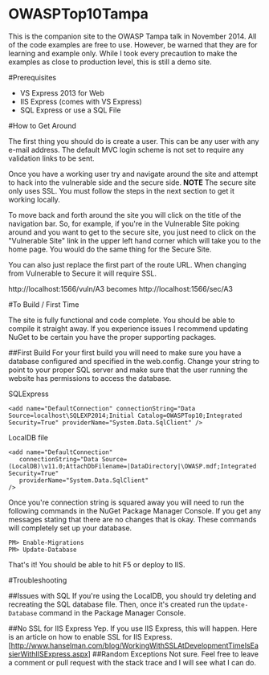 OWASPTop10Tampa
===============

This is the companion site to the OWASP Tampa talk in November 2014. All of the code examples are free to use. However, be warned that they are for learning and example only. While I took every precaution to make the examples as close to production level, this is still a demo site.

#Prerequisites 

- VS Express 2013 for Web
- IIS Express (comes with VS Express)
- SQL Express or use a SQL File

#How to Get Around

The first thing you should do is create a user. This can be any user with any e-mail address. The default MVC login scheme is not set to require any validation links to be sent.

Once you have a working user try and navigate around the site and attempt to hack into the vulnerable side and the secure side. **NOTE** The secure site only uses SSL. You must follow the steps in the next section to get it working locally.

To move back and forth around the site you will click on the title of the navigation bar. So, for example, if you're in the Vulnerable Site poking around and you want to get to the secure site, you just need to click on the "Vulnerable Site" link in the upper left hand corner which will take you to the home page. You would do the same thing for the Secure Site.

You can also just replace the first part of the route URL. When changing from Vulnerable to Secure it will require SSL.

http://localhost:1566/vuln/A3
becomes
http://localhost:1566/sec/A3

#To Build / First Time

The site is fully functional and code complete. You should be able to compile it straight away. If you experience issues I recommend updating NuGet to be certain you have the proper supporting packages.

##First Build
For your first build you will need to make sure you have a database configured and specified in the web.config. Change your string to point to your proper SQL server and make sure that the user running the website has permissions to access the database.

SQLExpress
```
<add name="DefaultConnection" connectionString="Data Source=localhost\SQLEXP2014;Initial Catalog=OWASPTop10;Integrated Security=True" providerName="System.Data.SqlClient" />
```
LocalDB file
```
<add name="DefaultConnection" 
   connectionString="Data Source=(LocalDB)\v11.0;AttachDbFilename=|DataDirectory|\OWASP.mdf;Integrated Security=True" 
   providerName="System.Data.SqlClient" 
/> 
```
Once you're connection string is squared away you will need to run the following commands in the NuGet Package Manager Console. If you get any messages stating that there are no changes that is okay. These commands will completely set up your database.

```
PM> Enable-Migrations
PM> Update-Database
```
That's it! You should be able to hit F5 or deploy to IIS.

#Troubleshooting

##Issues with SQL
If you're using the LocalDB, you should try deleting and recreating the SQL database file. Then, once it's created run the `Update-Database` command in the Package Manager Console.

##No SSL for IIS Express
Yep. If you use IIS Express, this will happen. Here is an article on how to enable SSL for IIS Express.
[http://www.hanselman.com/blog/WorkingWithSSLAtDevelopmentTimeIsEasierWithIISExpress.aspx]
##Random Exceptions
Not sure. Feel free to leave a comment or pull request with the stack trace and I will see what I can do.
